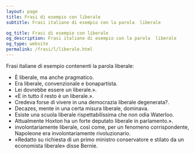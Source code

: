 ```yaml
---
layout: page
title: Frasi di esempio con liberale 
subtitle: Frasi italiane di esempio con la parola  liberale

og_title: Frasi di esempio con liberale 
og_description: Frasi italiane di esempio con la parola  liberale
og_type: website
permalink: /frasi/l/liberale.html
---
```


Frasi italiane di esempio contenenti la parola liberale:


- È liberale, ma anche pragmatico.
- Era liberale, convenzionale e bonapartista.
- Lei dovrebbe essere un liberale.».
- «E in tutto il resto è un liberale.».
- Credeva forse di vivere in una democrazia liberale degenerata?.
- Decazes, mente in una certa misura liberale, dominava.
- Esiste una scuola liberale rispettabilissima che non odia Waterloo.
- Attualmente Hoxton ha un forte deputato liberale in parlamento.».
- involontariamente liberale, così come, per un fenomeno corrispondente, Napoleone era involontariamente rivoluzionario.
- «Redatto su richiesta di un primo ministro conservatore e stilato da un economista liberale» disse Bernie.
